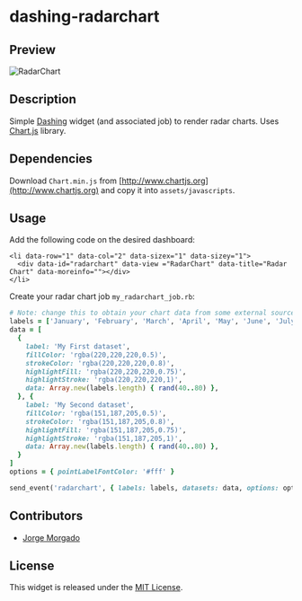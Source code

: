 # dashing-radarchart

## Preview

![RadarChart](https://raw.githubusercontent.com/wiki/jorgemorgado/dashing-radarchart/radarchart.png)

## Description

Simple [Dashing](http://shopify.github.com/dashing) widget (and associated job)
to render radar charts. Uses [Chart.js](http://www.chartjs.org/) library.

## Dependencies

Download `Chart.min.js` from [http://www.chartjs.org](http://www.chartjs.org)
and copy it into `assets/javascripts`.

## Usage

Add the following code on the desired dashboard:

```erb
<li data-row="1" data-col="2" data-sizex="1" data-sizey="1">
  <div data-id="radarchart" data-view ="RadarChart" data-title="Radar Chart" data-moreinfo=""></div>
</li>
```

Create your radar chart job `my_radarchart_job.rb`:

```ruby
# Note: change this to obtain your chart data from some external source
labels = ['January', 'February', 'March', 'April', 'May', 'June', 'July']
data = [
  {
    label: 'My First dataset',
    fillColor: 'rgba(220,220,220,0.5)',
    strokeColor: 'rgba(220,220,220,0.8)',
    highlightFill: 'rgba(220,220,220,0.75)',
    highlightStroke: 'rgba(220,220,220,1)',
    data: Array.new(labels.length) { rand(40..80) },
  }, {
    label: 'My Second dataset',
    fillColor: 'rgba(151,187,205,0.5)',
    strokeColor: 'rgba(151,187,205,0.8)',
    highlightFill: 'rgba(151,187,205,0.75)',
    highlightStroke: 'rgba(151,187,205,1)',
    data: Array.new(labels.length) { rand(40..80) },
  }
]
options = { pointLabelFontColor: '#fff' }

send_event('radarchart', { labels: labels, datasets: data, options: options })
```

## Contributors

- [Jorge Morgado](https://github.com/jorgemorgado)

## License

This widget is released under the [MIT License](http://www.opensource.org/licenses/MIT).

